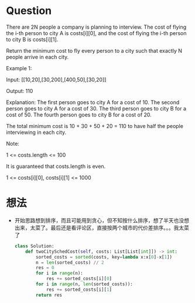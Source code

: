 # Question
There are 2N people a company is planning to interview. The cost of flying the i-th person to city A is costs[i][0], and the cost of flying the i-th person to city B is costs[i][1].

Return the minimum cost to fly every person to a city such that exactly N people arrive in each city.

 

Example 1:

Input: \[[10,20],[30,200],[400,50],[30,20]]

Output: 110

Explanation: 
The first person goes to city A for a cost of 10.
The second person goes to city A for a cost of 30.
The third person goes to city B for a cost of 50.
The fourth person goes to city B for a cost of 20.

The total minimum cost is 10 + 30 + 50 + 20 = 110 to have half the people interviewing in each city.
 

Note:

1 <= costs.length <= 100

It is guaranteed that costs.length is even.

1 <= costs[i][0], costs[i][1] <= 1000

# 想法
* 开始思路想到排序，而且可能用到贪心，但不知按什么排序，想了半天也没想出来，太菜了。最后还是看评论区，直接按两个城市的代价差排序。。。我太菜了

    ```python
    class Solution:
        def twoCitySchedCost(self, costs: List[List[int]]) -> int:
            sorted_costs = sorted(costs, key=lambda x:x[0]-x[1])
            n = len(sorted_costs) // 2
            res = 0
            for i in range(n):
                res += sorted_costs[i][0]
            for i in range(n, len(sorted_costs)):
                res += sorted_costs[i][1]
            return res
    ```